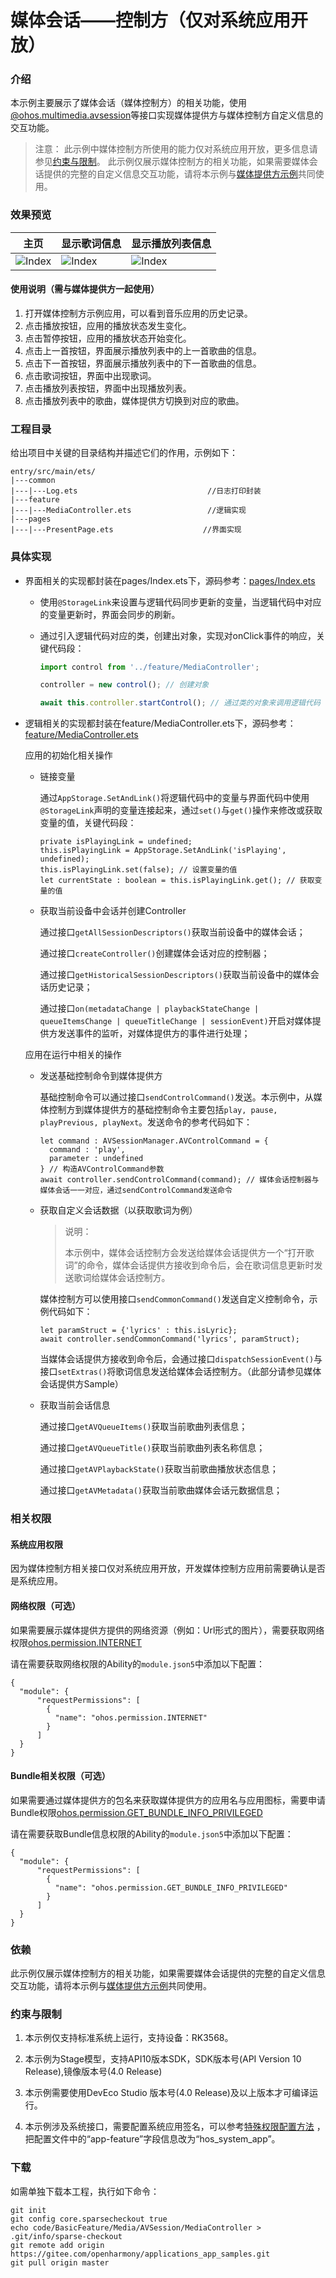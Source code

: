 # 媒体会话——控制方（仅对系统应用开放）

### 介绍

本示例主要展示了媒体会话（媒体控制方）的相关功能，使用[@ohos.multimedia.avsession](https://gitee.com/openharmony/docs/blob/master/zh-cn/application-dev/reference/apis/js-apis-avsession.md)等接口实现媒体提供方与媒体控制方自定义信息的交互功能。

> 注意：
> 此示例中媒体控制方所使用的能力仅对系统应用开放，更多信息请参见[约束与限制](#约束与限制)。
> 此示例仅展示媒体控制方的相关功能，如果需要媒体会话提供的完整的自定义信息交互功能，请将本示例与[媒体提供方示例](../MediaProvider/README.md)共同使用。

### 效果预览

| 主页 | 显示歌词信息 | 显示播放列表信息 |
|--------------------------------|--------------------------------|--------------------------------|
| ![Index](screenshots/device/index.jpeg) | ![Index](screenshots/device/showLyric.jpeg) | ![Index](screenshots/device/showQueueItem.jpeg) |

#### 使用说明（需与媒体提供方一起使用）

1. 打开媒体控制方示例应用，可以看到音乐应用的历史记录。
2. 点击播放按钮，应用的播放状态发生变化。
3. 点击暂停按钮，应用的播放状态开始变化。
4. 点击上一首按钮，界面展示播放列表中的上一首歌曲的信息。
5. 点击下一首按钮，界面展示播放列表中的下一首歌曲的信息。
6. 点击歌词按钮，界面中出现歌词。
7. 点击播放列表按钮，界面中出现播放列表。
8. 点击播放列表中的歌曲，媒体提供方切换到对应的歌曲。


### 工程目录

给出项目中关键的目录结构并描述它们的作用，示例如下：

```
entry/src/main/ets/
|---common
|---|---Log.ets                             //日志打印封装
|---feature
|---|---MediaController.ets                 //逻辑实现
|---pages
|---|---PresentPage.ets                    //界面实现
```

### 具体实现

* 界面相关的实现都封装在pages/Index.ets下，源码参考：[pages/Index.ets](./entry/src/main/ets/pages/PresentPage.ets)
    * 使用`@StorageLink`来设置与逻辑代码同步更新的变量，当逻辑代码中对应的变量更新时，界面会同步的刷新。

    * 通过引入逻辑代码对应的类，创建出对象，实现对onClick事件的响应，关键代码段：
      ```js
      import control from '../feature/MediaController';

      controller = new control(); // 创建对象

      await this.controller.startControl(); // 通过类的对象来调用逻辑代码
      ```

* 逻辑相关的实现都封装在feature/MediaController.ets下，源码参考：[feature/MediaController.ets](./entry/src/main/ets/feature/MediaController.ets)

  应用的初始化相关操作

    * 链接变量

      通过`AppStorage.SetAndLink()`将逻辑代码中的变量与界面代码中使用`@StorageLink`声明的变量连接起来，通过`set()`与`get()`操作来修改或获取变量的值，关键代码段：

      ```ets
      private isPlayingLink = undefined;
      this.isPlayingLink = AppStorage.SetAndLink('isPlaying', undefined);
      this.isPlayingLink.set(false); // 设置变量的值
      let currentState : boolean = this.isPlayingLink.get(); // 获取变量的值
      ```

    * 获取当前设备中会话并创建Controller

      通过接口`getAllSessionDescriptors()`获取当前设备中的媒体会话；

      通过接口`createController()`创建媒体会话对应的控制器；

      通过接口`getHistoricalSessionDescriptors()`获取当前设备中的媒体会话历史记录；

      通过接口`on(metadataChange | playbackStateChange | queueItemsChange | queueTitleChange | sessionEvent)`开启对媒体提供方发送事件的监听，对媒体提供方的事件进行处理；

  应用在运行中相关的操作

    * 发送基础控制命令到媒体提供方

      基础控制命令可以通过接口`sendControlCommand()`发送。本示例中，从媒体控制方到媒体提供方的基础控制命令主要包括`play, pause, playPrevious, playNext`。发送命令的参考代码如下：
      ```ets
      let command : AVSessionManager.AVControlCommand = {
        command : 'play',
        parameter : undefined
      } // 构造AVControlCommand参数
      await controller.sendControlCommand(command); // 媒体会话控制器与媒体会话一一对应，通过sendControlCommand发送命令
      ```

    * 获取自定义会话数据（以获取歌词为例）

      > 说明：
      > 
      > 本示例中，媒体会话控制方会发送给媒体会话提供方一个“打开歌词”的命令，媒体会话提供方接收到命令后，会在歌词信息更新时发送歌词给媒体会话控制方。

      媒体控制方可以使用接口`sendCommonCommand()`发送自定义控制命令，示例代码如下：
      ```ets
      let paramStruct = {'lyrics' : this.isLyric};
      await controller.sendCommonCommand('lyrics', paramStruct);
      ```

      当媒体会话提供方接收到命令后，会通过接口`dispatchSessionEvent()`与接口`setExtras()`将歌词信息发送给媒体会话控制方。（此部分请参见媒体会话提供方Sample）

    * 获取当前会话信息

      通过接口`getAVQueueItems()`获取当前歌曲列表信息；

      通过接口`getAVQueueTitle()`获取当前歌曲列表名称信息；

      通过接口`getAVPlaybackState()`获取当前歌曲播放状态信息；

      通过接口`getAVMetadata()`获取当前歌曲媒体会话元数据信息；

### 相关权限

#### 系统应用权限

因为媒体控制方相关接口仅对系统应用开放，开发媒体控制方应用前需要确认是否是系统应用。

#### 网络权限（可选）

如果需要展示媒体提供方提供的网络资源（例如：Url形式的图片），需要获取网络权限[ohos.permission.INTERNET](https://gitee.com/openharmony/docs/blob/master/zh-cn/application-dev/security/permission-list.md#ohospermissioninternet)

请在需要获取网络权限的Ability的`module.json5`中添加以下配置：

```json5
{
  "module": {
      "requestPermissions": [
        {
          "name": "ohos.permission.INTERNET"
        }
      ]
  }
}
```

#### Bundle相关权限（可选）

如果需要通过媒体提供方的包名来获取媒体提供方的应用名与应用图标，需要申请Bundle权限[ohos.permission.GET_BUNDLE_INFO_PRIVILEGED](https://gitee.com/openharmony/docs/blob/master/zh-cn/application-dev/security/permission-list.md#ohospermissionget_bundle_info_privileged)

请在需要获取Bundle信息权限的Ability的`module.json5`中添加以下配置：

```json5
{
  "module": {
      "requestPermissions": [
        {
          "name": "ohos.permission.GET_BUNDLE_INFO_PRIVILEGED"
        }
      ]
  }
}
```

### 依赖

此示例仅展示媒体控制方的相关功能，如果需要媒体会话提供的完整的自定义信息交互功能，请将本示例与[媒体提供方示例](../MediaProvider/README.md)共同使用。

### 约束与限制

1. 本示例仅支持标准系统上运行，支持设备：RK3568。

2. 本示例为Stage模型，支持API10版本SDK，SDK版本号(API Version 10 Release),镜像版本号(4.0 Release)

3. 本示例需要使用DevEco Studio 版本号(4.0 Release)及以上版本才可编译运行。

4. 本示例涉及系统接口，需要配置系统应用签名，可以参考[特殊权限配置方法](https://docs.openharmony.cn/pages/v3.2/zh-cn/application-dev/security/hapsigntool-overview.md/) ，把配置文件中的“app-feature”字段信息改为“hos_system_app”。

### 下载

如需单独下载本工程，执行如下命令：

```
git init
git config core.sparsecheckout true
echo code/BasicFeature/Media/AVSession/MediaController > .git/info/sparse-checkout
git remote add origin https://gitee.com/openharmony/applications_app_samples.git
git pull origin master
```
